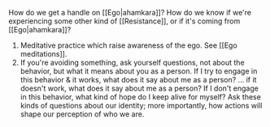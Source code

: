 How do we get a handle on [[Ego|ahamkara]]? How do we know if we're experiencing some other kind of [[Resistance]], or if it's coming from [[Ego|ahamkara]]?
1) Meditative practice which raise awareness of the ego. See [[Ego meditations]].
2) If you're avoiding something, ask yourself questions, not about the behavior, but what it means about you as a person. If I try to engage in this behavior & it works, what does it say about me as a person? ... if it doesn't work, what does it say about me as a person? If I don't engage in this behavior, what kind of hope do I keep alive for myself? Ask these kinds of questions about our identity; more importantly, how actions will shape our perception of who we are.